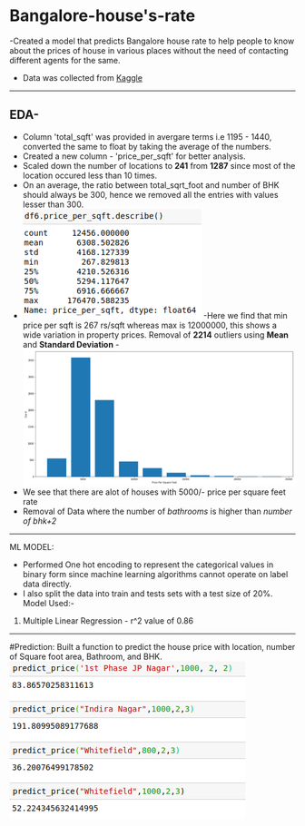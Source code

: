 # Bangalore-house's-rate

-Created a model that predicts Bangalore house rate to help people to know about the prices of house in various places without the need of contacting different agents for the same. 
- Data was collected from [Kaggle](https://www.kaggle.com/amitabhajoy/bengaluru-house-price-data)
---
## EDA-
- Column 'total_sqft' was provided in avergare terms i.e 1195 - 1440, converted the same to float by taking the average of the numbers.
- Created a new column - 'price_per_sqft' for better analysis.
- Scaled down the number of locations to **241** from **1287** since most of the location occured less than 10 times.
- On an average, the ratio between total_sqrt_foot and number of BHK should always be 300, hence we removed all the entries with values lesser than 300.
- ![](/Images/p1.png)
-Here we find that min price per sqft is 267 rs/sqft whereas max is 12000000, this shows a wide variation in property prices. Removal of **2214** outliers using **Mean** and **Standard Deviation**
-![](/Images/download%20(4).png)
- We see that there are alot of houses with 5000/- price per square feet rate
- Removal of Data where the number of *bathrooms* is higher than *number of bhk+2*
---
ML MODEL:
- Performed One hot encoding to represent the categorical values in binary form since machine learning algorithms cannot operate on label data directly.
-  I also split the data into train and tests sets with a test size of 20%.
Model Used:- 
1. Multiple Linear Regression - r^2 value of 0.86
---
#Prediction:
Built a function to predict the house price with location, number of Square foot area, Bathroom, and BHK.
![](/Images/Pre1.png)



